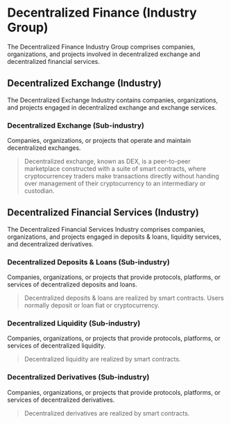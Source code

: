 # Decentralized Finance (Industry Group)

The Decentralized Finance Industry Group comprises companies, organizations, and projects involved in decentralized exchange and decentralized financial services.



## Decentralized Exchange (Industry)

The Decentralized Exchange Industry contains companies, organizations, and projects engaged in decentralized exchange and exchange services.

### Decentralized Exchange (Sub-industry)

Companies, organizations, or projects that operate and maintain decentralized exchanges.

> Decentralized exchange, known as DEX, is a peer-to-peer marketplace constructed with a suite of smart contracts, where cryptocurrencey traders make transactions directly without handing over management of their cryptocurrency to an intermediary or custodian.



## Decentralized Financial Services (Industry)

The Decentralized Financial Services Industry comprises companies, organizations, and projects engaged in deposits & loans, liquidity services, and decentralized derivatives.&#x20;

### Decentralized Deposits & Loans (Sub-industry)

Companies, organizations, or projects that provide protocols, platforms, or services of decentralized deposits and loans.&#x20;

> Decentralized deposits & loans are realized by smart contracts.  Users normally deposit or loan fiat or cryptocurrency.

### Decentralized Liquidity (Sub-industry)

Companies, organizations, or projects that provide protocols, platforms, or services of decentralized liquidity.&#x20;

> Decentralized liquidity are realized by smart contracts.&#x20;

### Decentralized Derivatives (Sub-industry)

Companies, organizations, or projects that provide protocols, platforms, or services of decentralized derivatives.&#x20;

> Decentralized derivatives are realized by smart contracts.
